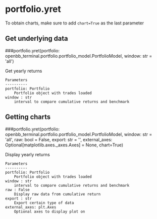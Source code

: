 # portfolio.yret

To obtain charts, make sure to add `chart=True` as the last parameter

## Get underlying data 
###portfolio.yret(portfolio: openbb_terminal.portfolio.portfolio_model.PortfolioModel, window: str = 'all')

Get yearly returns

    Parameters
    ----------
    portfolio: Portfolio
        Portfolio object with trades loaded
    window : str
        interval to compare cumulative returns and benchmark

## Getting charts 
###portfolio.yret(portfolio: openbb_terminal.portfolio.portfolio_model.PortfolioModel, window: str = 'all', raw: bool = False, export: str = '', external_axes: Optional[matplotlib.axes._axes.Axes] = None, chart=True)

Display yearly returns

    Parameters
    ----------
    portfolio: Portfolio
        Portfolio object with trades loaded
    window : str
        interval to compare cumulative returns and benchmark
    raw : False
        Display raw data from cumulative return
    export : str
        Export certain type of data
    external_axes: plt.Axes
        Optional axes to display plot on

